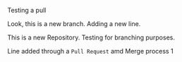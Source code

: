Testing a pull

Look, this is a new branch. Adding a new line.

This is a new Repository. Testing for branching purposes.

Line added through a `Pull Request` amd Merge process
1
